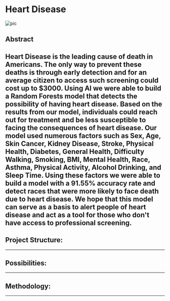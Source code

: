 # Heart Disease

![pic](https://github.com/mehadatla/Heart-Disease-Detection/assets/137425690/7fa2a85c-3de2-4852-98e3-3ea63f425d1f)

## Abstract

Heart Disease is the leading cause of death in Americans. The only way to prevent these deaths is through early detection and for an average citizen to access such screening could cost up to $3000. Using AI we were able to build a Random Forests model that detects the possibility of having heart disease. Based on the results from our model, individuals could reach out for treatment and be less susceptible to facing the consequences of heart disease. Our model used numerous factors such as Sex, Age, Skin Cancer, Kidney Disease, Stroke, Physical Health, Diabetes, General Health, Difficulty Walking, Smoking, BMI, Mental Health, Race, Asthma, Physical Activity, Alcohol Drinking, and Sleep Time. Using these factors we were able to build a model with a 91.55% accuracy rate and detect races that were more likely to face death due to heart disease. We hope that this model can serve as a basis to alert people of heart disease and act as a tool for those who don't have access to professional screening. 
---
## Project Structure: 
---
## Possibilities: 

---
## Methodology: 
---


